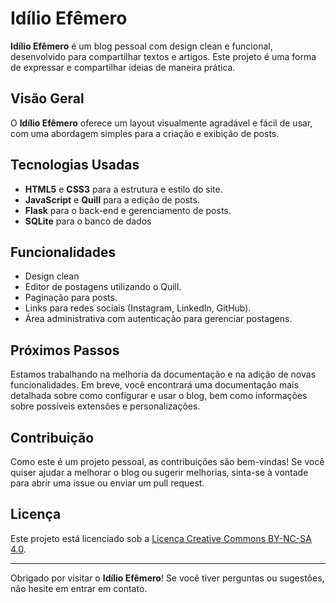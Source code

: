 # Idílio Efêmero

**Idílio Efêmero** é um blog pessoal com design clean e funcional, desenvolvido para compartilhar textos e artigos. Este projeto é uma forma de expressar e compartilhar ideias de maneira  prática.

## Visão Geral

O **Idílio Efêmero** oferece um layout visualmente agradável e fácil de usar, com uma abordagem simples para a criação e exibição de posts. 

## Tecnologias Usadas

- **HTML5** e **CSS3** para a estrutura e estilo do site.
- **JavaScript** e **Quill** para a edição de posts.
- **Flask** para o back-end e gerenciamento de posts.
- **SQLite** para o banco de dados 

## Funcionalidades

- Design clean
- Editor de postagens utilizando o Quill.
- Paginação para posts.
- Links para redes sociais (Instagram, LinkedIn, GitHub).
- Área administrativa com autenticação para gerenciar postagens.

## Próximos Passos

Estamos trabalhando na melhoria da documentação e na adição de novas funcionalidades. Em breve, você encontrará uma documentação mais detalhada sobre como configurar e usar o blog, bem como informações sobre possíveis extensões e personalizações.

## Contribuição

Como este é um projeto pessoal, as contribuições são bem-vindas! Se você quiser ajudar a melhorar o blog ou sugerir melhorias, sinta-se à vontade para abrir uma issue ou enviar um pull request.

## Licença

Este projeto está licenciado sob a [Licença Creative Commons BY-NC-SA 4.0](https://creativecommons.org/licenses/by-nc-sa/4.0/deed.pt-br).

---

Obrigado por visitar o **Idílio Efêmero**! Se você tiver perguntas ou sugestões, não hesite em entrar em contato.
